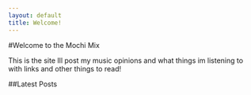 ```yaml
---
layout: default
title: Welcome!
---
```


#Welcome to the Mochi Mix

This is the site Ill post my music opinions and what things im listening to with links and other things to read!


##Latest Posts
